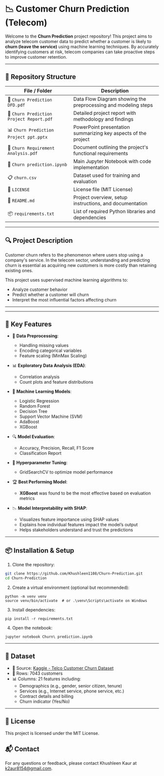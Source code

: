 # 📉 Customer Churn Prediction (Telecom)

Welcome to the **Churn Prediction** project repository! This project aims to analyze telecom customer data to predict whether a customer is likely to **churn (leave the service)** using machine learning techniques. By accurately identifying customers at risk, telecom companies can take proactive steps to improve customer retention. 

---

## 📁 Repository Structure

| File / Folder                             | Description                                                     |
|-------------------------------------------|-----------------------------------------------------------------|
| 📄 `Churn Prediction DFD.pdf`             | Data Flow Diagram showing the preprocessing and modeling steps |
| 📄 `Churn Prediction Project Report.pdf`  | Detailed project report with methodology and findings           |
| 📊 `Churn Prediction Project ppt.pptx`    | PowerPoint presentation summarizing key aspects of the project |
| 📄 `Churn Requirement Analysis.pdf`       | Document outlining the project's functional requirements        |
| 📓 `Churn prediction.ipynb`               | Main Jupyter Notebook with code implementation                 |
| 📋 `churn.csv`                            | Dataset used for training and evaluation                        |
| 📄 `LICENSE`                              | License file (MIT License)                                      |
| 📘 `README.md`                            | Project overview, setup instructions, and documentation         |
| 📦 `requirements.txt`                     | List of required Python libraries and dependencies              |

---

## 🔍 Project Description

Customer churn refers to the phenomenon where users stop using a company's service. In the telecom sector, understanding and predicting churn is essential as acquiring new customers is more costly than retaining existing ones.

This project uses supervised machine learning algorithms to:
- Analyze customer behavior
- Predict whether a customer will churn
- Interpret the most influential factors affecting churn

---

---

## 🚀 Key Features

- 🧹 **Data Preprocessing**:
  - Handling missing values
  - Encoding categorical variables
  - Feature scaling (MinMax Scaling)

- 📊 **Exploratory Data Analysis (EDA)**:
  - Correlation analysis
  - Count plots and feature distributions

- 🤖 **Machine Learning Models**:
  - Logistic Regression
  - Random Forest
  - Decision Tree
  - Support Vector Machine (SVM)
  - AdaBoost
  - XGBoost

- 🔍 **Model Evaluation**:
  - Accuracy, Precision, Recall, F1 Score
  - Classification Report

- 🧪 **Hyperparameter Tuning**:
  - GridSearchCV to optimize model performance

- 🏆 **Best Performing Model**:
  - **XGBoost** was found to be the most effective based on evaluation metrics

- 📉 **Model Interpretability with SHAP**:
  - Visualizes feature importance using SHAP values
  - Explains how individual features impact the model’s output
  - Helps stakeholders understand and trust the predictions
---

## 📦 Installation & Setup

1. Clone the repository:

```bash
git clone https://github.com/Khushleen1108/Churn-Prediction.git
cd Churn-Prediction
```

2. Create a virtual environment (optional but recommended):
```
python -m venv venv
source venv/bin/activate  # or .\venv\Scripts\activate on Windows
```

3. Install dependencies:

```
pip install -r requirements.txt
```

4. Open the notebook:

```
jupyter notebook Churn\ prediction.ipynb
```

---

## 🧪 Dataset

- 📂 Source: [Kaggle - Telco Customer Churn Dataset](https://www.kaggle.com/blastchar/telco-customer-churn)
- 🧾 Rows: 7043 customers
- 📊 Columns: 21 features including:
  - Demographics (e.g., gender, senior citizen, tenure)
  - Services (e.g., Internet service, phone service, etc.)
  - Contract details and billing
  - Churn indicator (Yes/No)

---

## 📄 License
This project is licensed under the MIT License.


## 📬 Contact
For any questions or feedback, please contact Khushleen Kaur at k2aur8154@gmail.com.

